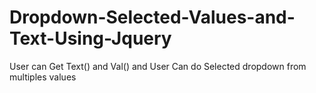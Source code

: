 # Dropdown-Selected-Values-and-Text-Using-Jquery
User can Get Text() and Val() and User Can do  Selected dropdown from multiples values
